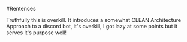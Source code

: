 #Rentences

Truthfully this is overkill. It introduces a somewhat CLEAN Architecture Approach to a discord bot, it's overkill, I got lazy at some points but it serves it's purpose well!
